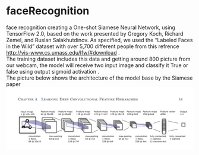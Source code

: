 # faceRecognition
face recognition
creating a One-shot Siamese Neural Network, using TensorFlow 2.0, based on the work presented by Gregory Koch, Richard Zemel, and Ruslan Salakhutdinov. As specified, we used the “Labeled Faces in the Wild” dataset with over 5,700 different people from this refrence http://vis-www.cs.umass.edu/lfw/#download . <br />
The training dataset includes this data and getting around 800 picture from our webcam, the model will receive two input image and classify it True or false using output sigmoid activation . <br />
The picture below shows the architecture of the model base by the Siamese paper
![alt text](https://github.com/Benyormin/faceRecognition/blob/main/siamese_model_image.png?raw=true)
